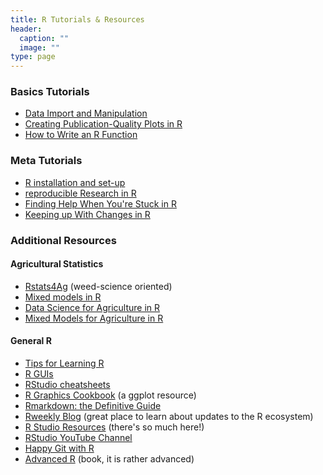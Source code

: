 ```yaml
---
title: R Tutorials & Resources
header:
  caption: ""
  image: ""
type: page
---
```


### Basics Tutorials

-   [Data Import and Manipulation](https://idahoagstats.github.io/r-for-ag-scientists/lessons/data-import.html)
-   [Creating Publication-Quality Plots in R](https://idahoagstats.github.io/r-for-ag-scientists/lessons/ggplotting.html)
-   [How to Write an R Function](blog/writing-R-functions)

### Meta Tutorials

-   [R installation and set-up](../../posts/getting-r-setup)
-   [reproducible Research in R](../../posts/reproducible-r)
-   [Finding Help When You're Stuck in R](../../posts/help-in-r)
-   [Keeping up With Changes in R](../../posts/keeping-up-with-r)

### Additional Resources 

#### Agricultural Statistics

-   [Rstats4Ag](https://rstats4ag.org/) (weed-science oriented)
-   [Mixed models in R](https://m-clark.github.io/mixed-models-with-R/)
-   [Data Science for Agriculture in R](https://schmidtpaul.github.io/DSFAIR/)
-   [Mixed Models for Agriculture in R](https://schmidtpaul.github.io/MMFAIR/)

#### General R 

-  [Tips for Learning R](../../posts/learning-r)
-  [R GUIs](../../posts/r-gui)
-  [RStudio cheatsheets](https://www.rstudio.com/resources/cheatsheets/)   
-  [R Graphics Cookbook](https://r-graphics.org/) (a ggplot resource)   
-  [Rmarkdown: the Definitive Guide](https://bookdown.org/yihui/rmarkdown/)   
-  [Rweekly Blog](https://rweekly.org/) (great place to learn about updates to the R ecosystem)   
-  [R Studio Resources](https://education.rstudio.com/learn/beginner/) (there's so much here!)    
-  [RStudio YouTube Channel](https://www.youtube.com/c/RStudioPBC)   
-  [Happy Git with R](https://happygitwithr.com/)   
-  [Advanced R](https://adv-r.hadley.nz/) (book, it is rather advanced)   
